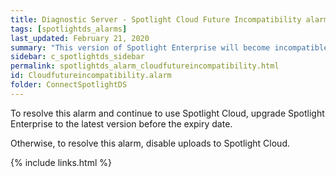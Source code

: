 ```yaml
---
title: ﻿Diagnostic Server - Spotlight Cloud Future Incompatibility alarm
tags: [spotlightds_alarms]
last_updated: February 21, 2020
summary: "This version of Spotlight Enterprise will become incompatible with Spotlight Cloud."
sidebar: c_spotlightds_sidebar
permalink: spotlightds_alarm_cloudfutureincompatibility.html
id: Cloudfutureincompatibility.alarm
folder: ConnectSpotlightDS
---
```



To resolve this alarm and continue to use Spotlight Cloud, upgrade Spotlight Enterprise to the latest version before the expiry date.

Otherwise, to resolve this alarm, disable uploads to Spotlight Cloud. 

{% include links.html %}
